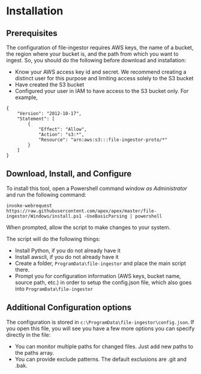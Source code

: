 Installation
============

Prerequisites
------------
The configuration of file-ingestor requires AWS keys, the name of a bucket, the region where your bucket is, and the path from which you want to ingest. So, you should do the following before download and installation:
* Know your AWS access key id and secret. We recommend creating a distinct user for this purpose and limiting access solely to the S3 bucket
* Have created the S3 bucket
* Configured your user in IAM to have access to the S3 bucket only. For example,
```
{
    "Version": "2012-10-17",
    "Statement": [
        {
            "Effect": "Allow",
            "Action": "s3:*",
            "Resource": "arn:aws:s3:::file-ingestor-proto/*"
        }
    ]
}
```

Download, Install, and Configure
--------

To install this tool, open a Powershell command window *as Administrator* and run the following command:
```
invoke-webrequest https://raw.githubusercontent.com/apex/apex/master/file-ingestor/Windows/install.ps1 -UseBasicParsing | powershell
```

When prompted, allow the script to make changes to your system.

The script will do the following things:
* Install Python, if you do not already have it
* Install awscli, if you do not already have it
* Create a folder, `ProgramData\file-ingestor` and place the main script there.
* Prompt you for configuration information (AWS keys, bucket name, source path, etc.) in order to setup the config.json file, which also goes into `ProgramData\file-ingestor`

Additional Configuration options
---
The configuration is stored in `c:\ProgramData\file-ingestor\config.json`. If you open this file, you will see you have a few more options you can specify directly in the file:
* You can monitor multiple paths for changed files. Just add new paths to the paths array.
* You can provide exclude patterns. The default exclusions are .git and .bak.
